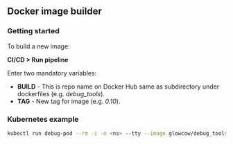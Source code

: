 ## Docker image builder

### Getting started
To build a new image:

**CI/CD > Run pipeline**

Enter two mandatory variables:

* **BUILD** - This is repo name on Docker Hub same as subdirectory under dockerfiles (e.g. *debug_tools*).
* **TAG** - New tag for image (e.g. *0.10*).

### Kubernetes example
```bash
kubectl run debug-pod --rm -i -n <ns> --tty --image glowcow/debug_tools:0.10 -- /bin/bash
```
